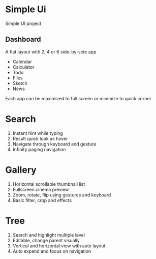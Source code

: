 # Simple Ui
Simple UI project

## Dashboard

A flat layout with 2, 4 or 6 side-by-side app
- Calendar
- Calculator
- Todo
- Files
- Sketch
- News

Each app can be maximized to full screen or minimize to quick corner

   <div class='feature'>
      <h1>Search</h1>
      <ol>
        <li>Instant hint while typing</li>
        <li>Result quick look as hover</li>
        <li>Navigate through keyboard and gesture</li>
        <li>Infinity paging navigation</li>
      </ol>
    </div>
    <div class='feature'>
      <h1>Gallery</h1>
      <ol>
        <li>Horizontal scrollable thumbnail list</li>
        <li>Fullscreen cinema preview</li>
        <li>Zoom, rotate, flip using gestures and keyboard</li>
        <li>Basic filter, crop and effects</li>
      </ol>
    </div>
    <div class='feature'>
      <h1>Tree</h1>
      <ol>
        <li>Search and highlight multiple level</li>
        <li>Editable, change parent visually</li>
        <li>Vertical and horizontal view with auto layout</li>
        <li>Auto expand and focus on navigation</li>
      </ol>
    </div>
